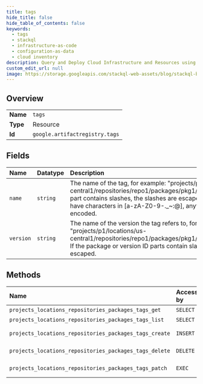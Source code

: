 ```yaml
---
title: tags
hide_title: false
hide_table_of_contents: false
keywords:
  - tags
  - stackql
  - infrastructure-as-code
  - configuration-as-data
  - cloud inventory
description: Query and Deploy Cloud Infrastructure and Resources using SQL
custom_edit_url: null
image: https://storage.googleapis.com/stackql-web-assets/blog/stackql-blog-post-featured-image.png
---
```

  
    

## Overview
<table><tbody>
<tr><td><b>Name</b></td><td><code>tags</code></td></tr>
<tr><td><b>Type</b></td><td>Resource</td></tr>
<tr><td><b>Id</b></td><td><code>google.artifactregistry.tags</code></td></tr>
</tbody></table>

## Fields
| Name | Datatype | Description |
|:-----|:---------|:------------|
| `name` | `string` | The name of the tag, for example: "projects/p1/locations/us-central1/repositories/repo1/packages/pkg1/tags/tag1". If the package part contains slashes, the slashes are escaped. The tag part can only have characters in [a-zA-Z0-9\-._~:@], anything else must be URL encoded. |
| `version` | `string` | The name of the version the tag refers to, for example: "projects/p1/locations/us-central1/repositories/repo1/packages/pkg1/versions/sha256:5243811" If the package or version ID parts contain slashes, the slashes are escaped. |
## Methods
| Name | Accessible by | Required Params | Description |
|:-----|:--------------|:----------------|:------------|
| `projects_locations_repositories_packages_tags_get` | `SELECT` | `name` | Gets a tag. |
| `projects_locations_repositories_packages_tags_list` | `SELECT` | `parent` | Lists tags. |
| `projects_locations_repositories_packages_tags_create` | `INSERT` | `parent` | Creates a tag. |
| `projects_locations_repositories_packages_tags_delete` | `DELETE` | `name` | Deletes a tag. |
| `projects_locations_repositories_packages_tags_patch` | `EXEC` | `name` | Updates a tag. |
